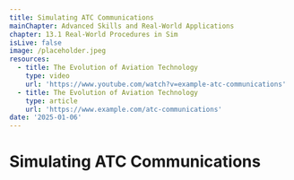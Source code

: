 ```yaml
---
title: Simulating ATC Communications
mainChapter: Advanced Skills and Real-World Applications
chapter: 13.1 Real-World Procedures in Sim
isLive: false
image: /placeholder.jpeg
resources:
  - title: The Evolution of Aviation Technology
    type: video
    url: 'https://www.youtube.com/watch?v=example-atc-communications'
  - title: The Evolution of Aviation Technology
    type: article
    url: 'https://www.example.com/atc-communications'
date: '2025-01-06'
---
```


# Simulating ATC Communications
